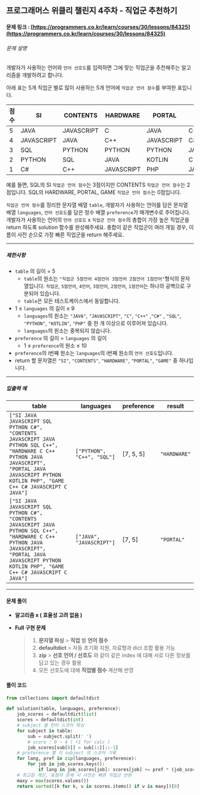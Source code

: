 

## 프로그래머스 위클리 챌린지 4주차 - 직업군 추천하기

#### 문제 링크 : [https://programmers.co.kr/learn/courses/30/lessons/84325](https://programmers.co.kr/learn/courses/30/lessons/84325)

###### 문제 설명

개발자가 사용하는 언어와 `언어 선호도`를 입력하면 그에 맞는 직업군을 추천해주는 알고리즘을 개발하려고 합니다.

아래 표는 5개 직업군 별로 많이 사용하는 5개 언어에 `직업군 언어 점수`를 부여한 표입니다.

| 점수 | SI         | CONTENTS   | HARDWARE   | PORTAL     | GAME       |
| ---- | ---------- | ---------- | ---------- | ---------- | ---------- |
| 5    | JAVA       | JAVASCRIPT | C          | JAVA       | C++        |
| 4    | JAVASCRIPT | JAVA       | C++        | JAVASCRIPT | C#         |
| 3    | SQL        | PYTHON     | PYTHON     | PYTHON     | JAVASCRIPT |
| 2    | PYTHON     | SQL        | JAVA       | KOTLIN     | C          |
| 1    | C#         | C++        | JAVASCRIPT | PHP        | JAVA       |

예를 들면, SQL의 SI `직업군 언어 점수`는 3점이지만 CONTENTS `직업군 언어 점수`는 2점입니다. SQL의 HARDWARE, PORTAL, GAME `직업군 언어 점수`는 0점입니다.

`직업군 언어 점수`를 정리한 문자열 배열 `table`, 개발자가 사용하는 언어를 담은 문자열 배열 `languages`, `언어 선호도`를 담은 정수 배열 `preference`가 매개변수로 주어집니다. 개발자가 사용하는 언어의 `언어 선호도` x `직업군 언어 점수`의 총합이 가장 높은 직업군을 return 하도록 solution 함수를 완성해주세요. 총합이 같은 직업군이 여러 개일 경우, 이름이 사전 순으로 가장 빠른 직업군을 return 해주세요.

------

##### 제한사항

- `table` 의 길이 = 5
  - `table`의 원소는 `"직업군 5점언어 4점언어 3점언어 2점언어 1점언어"`형식의 문자열입니다. `직업군`, `5점언어`, `4언어`, `3점언어`, `2점언어`, `1점언어`는 하나의 공백으로 구분되어 있습니다.
  - `table`은 모든 테스트케이스에서 동일합니다.
- 1 ≤ `languages` 의 길이 ≤ 9
  - `languages`의 원소는 `"JAVA"`, `"JAVASCRIPT"`, `"C"`, `"C++"` ,`"C#"` , `"SQL"`, `"PYTHON"`, `"KOTLIN"`, `"PHP"` 중 한 개 이상으로 이루어져 있습니다.
  - `languages`의 원소는 중복되지 않습니다.
- `preference` 의 길이 =  `languages` 의 길이
  - 1 ≤ `preference`의 원소 ≤ 10
- `preference`의 i번째 원소는 `languages`의 i번째 원소의 `언어 선호도`입니다.
- return 할 문자열은 `"SI"`, `"CONTENTS"`, `"HARDWARE"`, `"PORTAL"`, `"GAME"` 중 하나입니다.

------

##### 입출력 예

| table                                                        | languages                  | preference | result       |
| ------------------------------------------------------------ | -------------------------- | ---------- | ------------ |
| `["SI JAVA JAVASCRIPT SQL PYTHON C#", "CONTENTS JAVASCRIPT JAVA PYTHON SQL C++", "HARDWARE C C++ PYTHON JAVA JAVASCRIPT", "PORTAL JAVA JAVASCRIPT PYTHON KOTLIN PHP", "GAME C++ C# JAVASCRIPT C JAVA"]` | `["PYTHON", "C++", "SQL"]` | [7, 5, 5]  | `"HARDWARE"` |
| `["SI JAVA JAVASCRIPT SQL PYTHON C#", "CONTENTS JAVASCRIPT JAVA PYTHON SQL C++", "HARDWARE C C++ PYTHON JAVA JAVASCRIPT", "PORTAL JAVA JAVASCRIPT PYTHON KOTLIN PHP", "GAME C++ C# JAVASCRIPT C JAVA"]` | `["JAVA", "JAVASCRIPT"]`   | [7, 5]     | `"PORTAL"`   |

------



#### 문제 풀이

- **알고리즘 x ( 효율성 고려 없음 )**

- **Full 구현 문제**

  > 1. **문자열 파싱** > **직업** 별 **언어 점수** 
  > 2. **defaultdict** > 자동 초기화 지원, 자료형과 dict 조합 활용 가능
  > 3. **zip** > **선호 언어 / 선호도** 와 같이 같은 index 에 대해 서로 다른 정보를 담고 있는 경우 활용
  > 4. 모든 선호도에 대해 **직업별 점수** 계산해 반영 



#### 풀이 코드

```python
from collections import defaultdict

def solution(table, languages, preference):
    job_scores = defaultdict(list)
    scores = defaultdict(int)
    # subject 별 언어 스코어 파싱
    for subject in table:
        sub = subject.split(' ')
        # score : 0 ~ 4 ( +1 for calc )
        job_scores[sub[0]] = sub[1:][::-1]
    # preference 별 각 subject 의 스코어 기록
    for lang, pref in zip(languages, preference):
        for job in job_scores.keys():
            if lang in job_scores[job]: scores[job] += pref * (job_scores[job].index(lang)+1)
    # 최고점 계산, 동점자 존재 시 사전순 빠른 직업군 반환
    maxy = max(scores.values())
    return sorted([k for k, v in scores.items() if v is maxy])[0]
```

